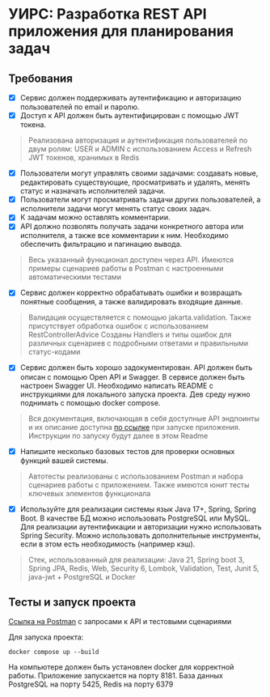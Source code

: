 # УИРС: Разработка REST API приложения для планирования задач
## Требования
- [x] Сервис должен поддерживать аутентификацию и авторизацию пользователей по email и паролю.
- [x] Доступ к API должен быть аутентифицирован с помощью JWT токена.

> Реализована авторизация и аутентификация пользователей по двум ролям: USER и ADMIN с использованием Access и Refresh JWT токенов, хранимых в Redis

- [x] Пользователи могут управлять своими задачами: создавать новые, редактировать существующие, просматривать и удалять, менять статус и назначать исполнителей задачи.
- [x] Пользователи могут просматривать задачи других пользователей, а исполнители задачи могут менять статус своих задач.
- [x] К задачам можно оставлять комментарии.
- [x] API должно позволять получать задачи конкретного автора или исполнителя, а также все комментарии к ним. Необходимо обеспечить фильтрацию и пагинацию вывода.

> Весь указанный функционал доступен через API. Имеются примеры сценариев работы в Postman с настроенными автоматическими тестами
 
- [x] Сервис должен корректно обрабатывать ошибки и возвращать понятные сообщения, а также валидировать входящие данные.

> Валидация осуществляется с помощью jakarta.validation. Также присутствует обработка ошибок с использованием RestControllerAdvice
Созданы Handlers и типы ошибок для различных сценариев с подробными ответами и правильными статус-кодами

- [x] Сервис должен быть хорошо задокументирован. API должен быть описан с помощью Open API и Swagger. В сервисе должен быть настроен Swagger UI. Необходимо написать README с инструкциями для локального запуска проекта. Дев среду нужно поднимать с помощью docker compose.

> Вся документация, включающая в себя доступные API эндпоинты и их описание доступна [по ссылке](http://localhost:8181/swagger-ui/index.html#/) при запуске приложения. Инструкции по запуску будут далее в этом Readme

- [x] Напишите несколько базовых тестов для проверки основных функций вашей системы.

> Автотесты реализованы с использованием Postman и набора сценариев работы с приложением. Также имеются юнит тесты ключевых элементов функционала
- [x] Используйте для реализации системы язык Java 17+, Spring, Spring Boot. В качестве БД можно использовать PostgreSQL или MySQL. Для реализации аутентификации и авторизации нужно использовать Spring Security. Можно использовать дополнительные инструменты, если в этом есть необходимость (например кэш).

> Стек, использованный для реализации: Java 21, Spring boot 3, Spring JPA, Redis, Web, Security 6, Lombok, Validation, Test, Junit 5, java-jwt + PostgreSQL и Docker

## Тесты и запуск проекта
[Ссылка на Postman](https://www.postman.com/interstellar-escape-400559/workspace/management-system-api/overview) с запросами к API и тестовыми сценариями

Для запуска проекта:

`docker compose up --build`

На компьютере должен быть установлен docker для корректной работы. Приложение запускается на порту 8181. База данных PostgreSQL на порту 5425, Redis на порту 6379
